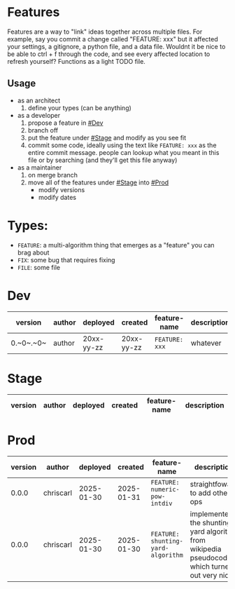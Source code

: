 # Features
Features are a way to "link" ideas together across multiple files. For example, say you commit a change called "FEATURE: xxx" but it affected your settings, a gitignore, a python file, and a data file. Wouldnt it be nice to be able to ctrl + f through the code, and see every affected location to refresh yourself? Functions as a light TODO file.

## Usage
- as an architect
    1. define your types (can be anything)
- as a developer
    1. propose a feature in [#Dev](#dev)
    2. branch off
    3. put the feature under [#Stage](#stage) and modify as you see fit
    4. commit some code, ideally using the text like `FEATURE: xxx` as the entire commit message. people can lookup what you meant in this file or by searching (and they'll get this file anyway)
- as a maintainer
    1. on merge branch
    2. move all of the features under [#Stage](#stage) into [#Prod](#Prod)
        - modify versions
        - modify dates


# Types:
- `FEATURE`: a multi-algorithm thing that emerges as a "feature" you can brag about
- `FIX`: some bug that requires fixing
- `FILE`: some file


# Dev
|version |author |deployed |created |feature-name |description |
--- | --- | --- | --- | --- | ---
|0.~0~.~0~|author|20xx-yy-zz|20xx-yy-zz|`FEATURE: xxx`|whatever|


# Stage
|version |author |deployed |created |feature-name |description |
--- | --- | --- | --- | --- | ---


# Prod
|version |author |deployed |created |feature-name |description |
--- | --- | --- | --- | --- | ---
|0.0.0|chriscarl|2025-01-30|2025-01-31|`FEATURE: numeric-pow-intdiv`|straightfoward to add other ops|
|0.0.0|chriscarl|2025-01-30|2025-01-30|`FEATURE: shunting-yard-algorithm`|implemented the shunting yard algorithm from wikipedia pseudocode which turned out very nice|